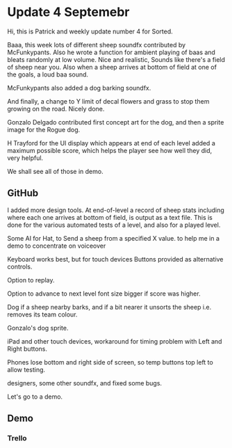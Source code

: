 # Update 4 Septemebr

Hi, this is Patrick and weekly update number 4 for Sorted.

Baaa, this week lots of different sheep soundfx contributed by McFunkypants. Also he wrote a function for ambient playing of baas and bleats randomly at low volume. Nice and realistic, Sounds like there's a field of sheep near you. Also when a sheep arrives at bottom of field at one of the goals, a loud baa sound. 

McFunkypants also added a dog barking soundfx.

And finally, a change to Y limit of decal flowers and grass to stop them growing on the road. Nicely done.

Gonzalo Delgado contributed first concept art for the dog, and then a sprite image for the Rogue dog.

H Trayford for the UI display which appears at end of each level added a maximum possible score, which helps the player see how well they did, very helpful.

We shall see all of those in demo.

## GitHub

I added more design tools.
At end-of-level a record of sheep stats including where each one  arrives at bottom of field, is output as a text file.
This is done for the various automated tests of a level, and also for a played level.

Some AI for Hat, to Send a sheep from a specified X value. to help me in a demo to concentrate on voiceover

Keyboard works best, but for touch devices Buttons provided as alternative controls.

Option to replay.

Option to advance to next level font size bigger if score was higher.

Dog if a sheep nearby barks, and if a bit nearer it unsorts the sheep i.e. removes its team colour.

Gonzalo's dog sprite.

iPad and other touch devices, workaround for timing problem with Left and Right buttons.

Phones lose bottom and right side of screen, so temp buttons top left to allow testing.

 designers, some other soundfx, and fixed some bugs.

Let's go to a demo.

## Demo


### Trello

